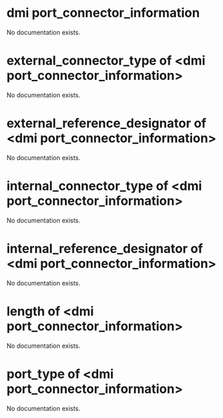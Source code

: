# dmi port_connector_information

No documentation exists.

# external_connector_type of &lt;dmi port_connector_information&gt;

No documentation exists.

# external_reference_designator of &lt;dmi port_connector_information&gt;

No documentation exists.

# internal_connector_type of &lt;dmi port_connector_information&gt;

No documentation exists.

# internal_reference_designator of &lt;dmi port_connector_information&gt;

No documentation exists.

# length of &lt;dmi port_connector_information&gt;

No documentation exists.

# port_type of &lt;dmi port_connector_information&gt;

No documentation exists.
